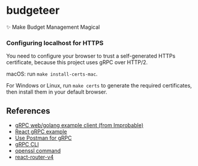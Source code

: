 # budgeteer
✨ Make Budget Management Magical

### Configuring localhost for HTTPS

You need to configure your browser to trust a self-generated HTTPs certificate, because this project uses gRPC over HTTP/2.

macOS: run `make install-certs-mac`.

For Windows or Linux, run `make certs` to generate the required certificates, then install them in your default browser.

## References

- [gRPC web/golang example client (from Improbable)](https://github.com/improbable-eng/grpc-web/tree/master/example)
- [React gRPC example](https://github.com/easyCZ/grpc-web-hacker-news)
- [Use Postman for gRPC](https://github.com/jnewmano/grpc-json-proxy)
- [gRPC CLI](https://github.com/njpatel/grpcc)
- [openssl command](https://letsencrypt.org/docs/certificates-for-localhost/#making-and-trusting-your-own-certificates)
- [react-router-v4](https://codeburst.io/react-router-v4-unofficial-migration-guide-5a370b8905a)
